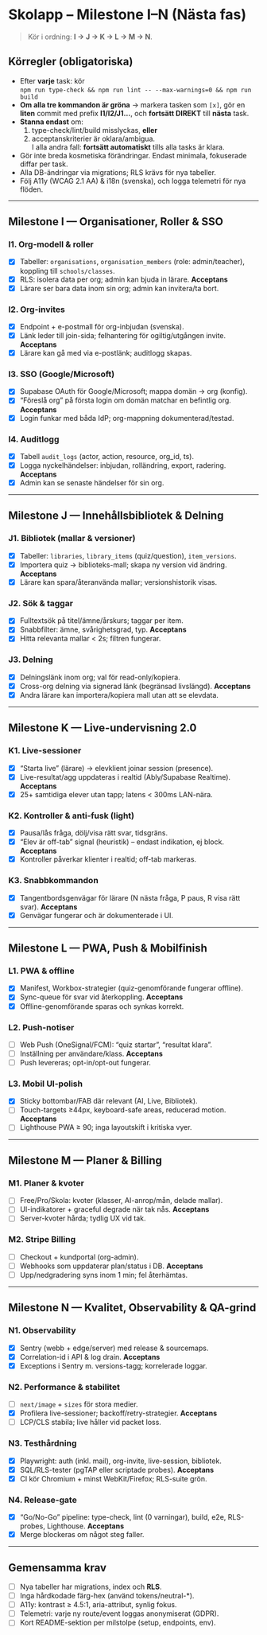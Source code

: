 # Skolapp – Milestone I–N (Nästa fas)

> Kör i ordning: **I → J → K → L → M → N**.

## Körregler (obligatoriska)
- Efter **varje** task: kör  
  `npm run type-check && npm run lint -- --max-warnings=0 && npm run build`
- **Om alla tre kommandon är gröna** → markera tasken som `[x]`, gör en **liten** commit
  med prefix **I1/I2/J1…**, och **fortsätt DIREKT** till **nästa** task.
- **Stanna endast** om:
  1) type-check/lint/build misslyckas, **eller**  
  2) acceptanskriterier är oklara/ambigua.  
  I alla andra fall: **fortsätt automatiskt** tills alla tasks är klara.
- Gör inte breda kosmetiska förändringar. Endast minimala, fokuserade diffar per task.
- Alla DB-ändringar via migrations; RLS krävs för nya tabeller.
- Följ A11y (WCAG 2.1 AA) & i18n (svenska), och logga telemetri för nya flöden.

---

## Milestone I — Organisationer, Roller & SSO

### I1. Org-modell & roller
 - [x] Tabeller: `organisations`, `organisation_members` (role: admin/teacher), koppling till `schools/classes`.
 - [x] RLS: isolera data per org; admin kan bjuda in lärare.
**Acceptans**
 - [x] Lärare ser bara data inom sin org; admin kan invitera/ta bort.

### I2. Org-invites
 - [x] Endpoint + e-postmall för org-inbjudan (svenska).
 - [x] Länk leder till join-sida; felhantering för ogiltig/utgången invite.
**Acceptans**
 - [x] Lärare kan gå med via e-postlänk; auditlogg skapas.

### I3. SSO (Google/Microsoft)
 - [x] Supabase OAuth för Google/Microsoft; mappa domän → org (konfig).
 - [x] “Föreslå org” på första login om domän matchar en befintlig org.
**Acceptans**
 - [x] Login funkar med båda IdP; org-mappning dokumenterad/testad.

### I4. Auditlogg
 - [x] Tabell `audit_logs` (actor, action, resource, org_id, ts).
 - [x] Logga nyckelhändelser: inbjudan, rolländring, export, radering.
**Acceptans**
 - [x] Admin kan se senaste händelser för sin org.

---

## Milestone J — Innehållsbibliotek & Delning

### J1. Bibliotek (mallar & versioner)
 - [x] Tabeller: `libraries`, `library_items` (quiz/question), `item_versions`.
 - [x] Importera quiz → biblioteks-mall; skapa ny version vid ändring.
 **Acceptans**
 - [x] Lärare kan spara/återanvända mallar; versionshistorik visas.

### J2. Sök & taggar
 - [x] Fulltextsök på titel/ämne/årskurs; taggar per item.
 - [x] Snabbfilter: ämne, svårighetsgrad, typ.
**Acceptans**
 - [x] Hitta relevanta mallar < 2s; filtren fungerar.

### J3. Delning
 - [x] Delningslänk inom org; val för read-only/kopiera.
 - [x] Cross-org delning via signerad länk (begränsad livslängd).
**Acceptans**
 - [x] Andra lärare kan importera/kopiera mall utan att se elevdata.

---

## Milestone K — Live-undervisning 2.0

### K1. Live-sessioner
 - [x] “Starta live” (lärare) → elevklient joinar session (presence).
 - [x] Live-resultat/agg uppdateras i realtid (Ably/Supabase Realtime).
**Acceptans**
 - [x] 25+ samtidiga elever utan tapp; latens < 300ms LAN-nära.

### K2. Kontroller & anti-fusk (light)
 - [x] Pausa/lås fråga, dölj/visa rätt svar, tidsgräns.
 - [x] “Elev är off-tab” signal (heuristik) – endast indikation, ej block.
**Acceptans**
 - [x] Kontroller påverkar klienter i realtid; off-tab markeras.

### K3. Snabbkommandon
 - [x] Tangentbordsgenvägar för lärare (N nästa fråga, P paus, R visa rätt svar).
**Acceptans**
 - [x] Genvägar fungerar och är dokumenterade i UI.

---

## Milestone L — PWA, Push & Mobilfinish

### L1. PWA & offline
 - [x] Manifest, Workbox-strategier (quiz-genomförande fungerar offline).
 - [x] Sync-queue för svar vid återkoppling.
**Acceptans**
 - [x] Offline-genomförande sparas och synkas korrekt.

### L2. Push-notiser
- [ ] Web Push (OneSignal/FCM): “quiz startar”, “resultat klara”.
- [ ] Inställning per användare/klass.
**Acceptans**
- [ ] Push levereras; opt-in/opt-out fungerar.

### L3. Mobil UI-polish
 - [x] Sticky bottombar/FAB där relevant (AI, Live, Bibliotek).
- [ ] Touch-targets ≥44px, keyboard-safe areas, reducerad motion.
**Acceptans**
- [ ] Lighthouse PWA ≥ 90; inga layoutskift i kritiska vyer.

---

## Milestone M — Planer & Billing

### M1. Planer & kvoter
- [ ] Free/Pro/Skola: kvoter (klasser, AI-anrop/mån, delade mallar).
- [ ] UI-indikatorer + graceful degrade när tak nås.
**Acceptans**
- [ ] Server-kvoter hårda; tydlig UX vid tak.

### M2. Stripe Billing
- [ ] Checkout + kundportal (org-admin).
- [ ] Webhooks som uppdaterar plan/status i DB.
**Acceptans**
- [ ] Upp/nedgradering syns inom 1 min; fel återhämtas.

---

## Milestone N — Kvalitet, Observability & QA-grind

### N1. Observability
 - [x] Sentry (webb + edge/server) med release & sourcemaps.
 - [x] Correlation-id i API & log drain.
**Acceptans**
 - [x] Exceptions i Sentry m. versions-tagg; korrelerade loggar.

### N2. Performance & stabilitet
- [ ] `next/image` + `sizes` för stora medier.
 - [x] Profilera live-sessioner; backoff/retry-strategier.
**Acceptans**
- [ ] LCP/CLS stabila; live håller vid packet loss.

### N3. Testhårdning
 - [x] Playwright: auth (inkl. mail), org-invite, live-session, bibliotek.
 - [x] SQL/RLS-tester (pgTAP eller scriptade probes).
**Acceptans**
 - [x] CI kör Chromium + minst WebKit/Firefox; RLS-suite grön.

### N4. Release-gate
 - [x] “Go/No-Go” pipeline: type-check, lint (0 varningar), build, e2e, RLS-probes, Lighthouse.
**Acceptans**
 - [x] Merge blockeras om något steg faller.

---

## Gemensamma krav
- [ ] Nya tabeller har migrations, index och **RLS**.
- [ ] Inga hårdkodade färg-hex (använd tokens/neutral-*).
- [ ] A11y: kontrast ≥ 4.5:1, aria-attribut, synlig fokus.
- [ ] Telemetri: varje ny route/event loggas anonymiserat (GDPR).
- [ ] Kort README-sektion per milstolpe (setup, endpoints, env).

